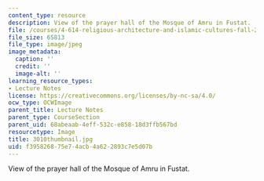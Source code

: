 ```yaml
---
content_type: resource
description: View of the prayer hall of the Mosque of Amru in Fustat.
file: /courses/4-614-religious-architecture-and-islamic-cultures-fall-2002/f395826875e74acb4a622893c7e5d07b_3010thumbnail.jpg
file_size: 65813
file_type: image/jpeg
image_metadata:
  caption: ''
  credit: ''
  image-alt: ''
learning_resource_types:
- Lecture Notes
license: https://creativecommons.org/licenses/by-nc-sa/4.0/
ocw_type: OCWImage
parent_title: Lecture Notes
parent_type: CourseSection
parent_uid: 68abeaab-4eff-532c-e858-18d3ffb567bd
resourcetype: Image
title: 3010thumbnail.jpg
uid: f3958268-75e7-4acb-4a62-2893c7e5d07b
---
```

View of the prayer hall of the Mosque of Amru in Fustat.